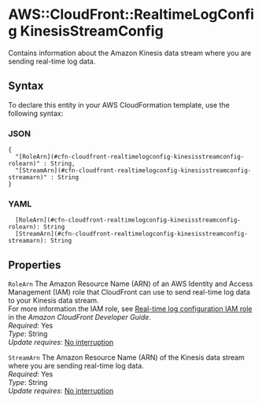 # AWS::CloudFront::RealtimeLogConfig KinesisStreamConfig<a name="aws-properties-cloudfront-realtimelogconfig-kinesisstreamconfig"></a>

Contains information about the Amazon Kinesis data stream where you are sending real\-time log data\.

## Syntax<a name="aws-properties-cloudfront-realtimelogconfig-kinesisstreamconfig-syntax"></a>

To declare this entity in your AWS CloudFormation template, use the following syntax:

### JSON<a name="aws-properties-cloudfront-realtimelogconfig-kinesisstreamconfig-syntax.json"></a>

```
{
  "[RoleArn](#cfn-cloudfront-realtimelogconfig-kinesisstreamconfig-rolearn)" : String,
  "[StreamArn](#cfn-cloudfront-realtimelogconfig-kinesisstreamconfig-streamarn)" : String
}
```

### YAML<a name="aws-properties-cloudfront-realtimelogconfig-kinesisstreamconfig-syntax.yaml"></a>

```
  [RoleArn](#cfn-cloudfront-realtimelogconfig-kinesisstreamconfig-rolearn): String
  [StreamArn](#cfn-cloudfront-realtimelogconfig-kinesisstreamconfig-streamarn): String
```

## Properties<a name="aws-properties-cloudfront-realtimelogconfig-kinesisstreamconfig-properties"></a>

`RoleArn`  <a name="cfn-cloudfront-realtimelogconfig-kinesisstreamconfig-rolearn"></a>
The Amazon Resource Name \(ARN\) of an AWS Identity and Access Management \(IAM\) role that CloudFront can use to send real\-time log data to your Kinesis data stream\.  
For more information the IAM role, see [Real\-time log configuration IAM role](https://docs.aws.amazon.com/AmazonCloudFront/latest/DeveloperGuide/real-time-logs.html#understand-real-time-log-config-iam-role) in the *Amazon CloudFront Developer Guide*\.  
*Required*: Yes  
*Type*: String  
*Update requires*: [No interruption](https://docs.aws.amazon.com/AWSCloudFormation/latest/UserGuide/using-cfn-updating-stacks-update-behaviors.html#update-no-interrupt)

`StreamArn`  <a name="cfn-cloudfront-realtimelogconfig-kinesisstreamconfig-streamarn"></a>
The Amazon Resource Name \(ARN\) of the Kinesis data stream where you are sending real\-time log data\.  
*Required*: Yes  
*Type*: String  
*Update requires*: [No interruption](https://docs.aws.amazon.com/AWSCloudFormation/latest/UserGuide/using-cfn-updating-stacks-update-behaviors.html#update-no-interrupt)